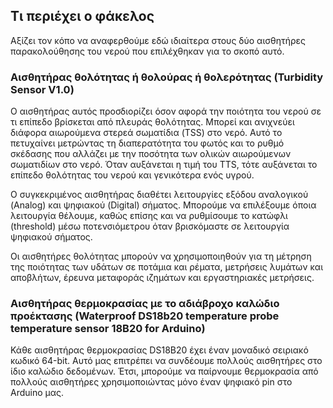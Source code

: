 ## Τι περιέχει ο φάκελος


Αξίζει τον κόπο να αναφερθούμε εδώ ιδιαίτερα στους δύο αισθητήρες παρακολούθησης του νερού που επιλέχθηκαν για το σκοπό αυτό.
### Αισθητήρας θολότητας ή θολούρας ή θολερότητας (Turbidity Sensor V1.0)
Ο αισθητήρας αυτός προσδιορίζει όσον αφορά την ποιότητα του νερού σε τι επίπεδο βρίσκεται από πλευράς θολότητας. Μπορεί και ανιχνεύει διάφορα αιωρούμενα στερεά σωματίδια (TSS) στο νερό. Αυτό το πετυχαίνει μετρώντας τη διαπερατότητα του φωτός και το ρυθμό σκέδασης που αλλάζει με την ποσότητα των ολικών αιωρούμενων σωματιδίων στο νερό. Όταν αυξάνεται η τιμή του TTS, τότε αυξάνεται το επίπεδο θολότητας του νερού και γενικότερα ενός υγρού.
 
Ο συγκεκριμένος αισθητήρας διαθέτει λειτουργίες εξόδου αναλογικού (Analog) και ψηφιακού (Digital) σήματος. Μπορούμε να επιλέξουμε όποια λειτουργία θέλουμε, καθώς επίσης και να ρυθμίσουμε το κατώφλι (threshold) μέσω ποτενσιόμετρου όταν βρισκόμαστε σε λειτουργία ψηφιακού σήματος.
 
Οι αισθητήρες θολότητας μπορούν να χρησιμοποιηθούν για τη μέτρηση της ποιότητας των υδάτων σε ποτάμια και ρέματα, μετρήσεις λυμάτων και αποβλήτων, έρευνα μεταφοράς ιζημάτων και εργαστηριακές μετρήσεις.
 
### Αισθητήρας θερμοκρασίας με το αδιάβροχο καλώδιο προέκτασης (Waterproof DS18b20 temperature probe temperature sensor 18B20 for Arduino)
 
Κάθε αισθητήρας θερμοκρασίας DS18B20 έχει έναν μοναδικό σειριακό κωδικό 64-bit. Αυτό μας επιτρέπει να συνδέουμε πολλούς αισθητήρες στο ίδιο καλώδιο δεδομένων. Έτσι, μπορούμε να παίρνουμε θερμοκρασία από πολλούς αισθητήρες χρησιμοποιώντας μόνο έναν ψηφιακό pin στο Arduino μας.
